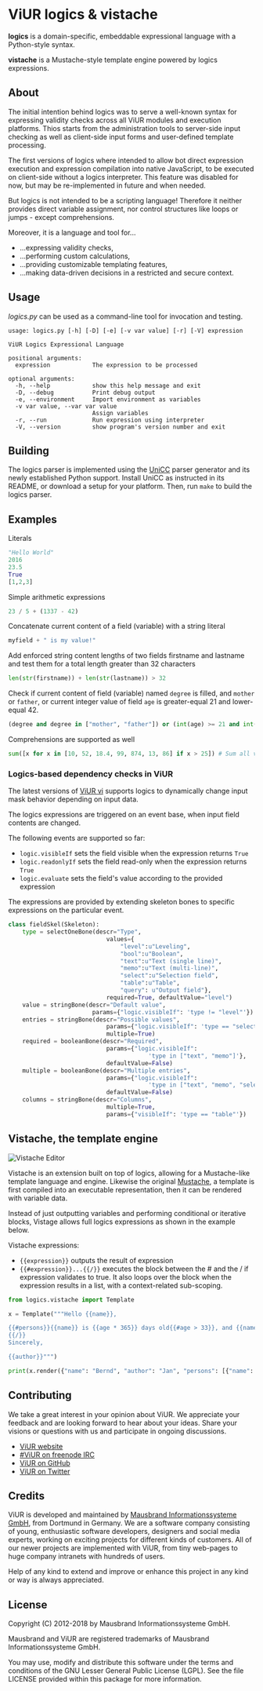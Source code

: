 # ViUR logics & vistache

**logics** is a domain-specific, embeddable expressional language with a Python-style syntax.

**vistache** is a Mustache-style template engine powered by logics expressions.

## About

The initial intention behind logics was to serve a well-known syntax for expressing validity checks across all ViUR modules and execution platforms. Thios starts from the administration tools to server-side input checking as well as client-side input forms and user-defined template processing.

The first versions of logics where intended to allow bot direct expression execution and expression compilation into native JavaScript, to be executed on client-side without a logics interpreter. This feature was disabled for now, but may be re-implemented in future and when needed.

But logics is not intended to be a scripting language! Therefore it neither provides direct variable assignment, nor control structures like loops or jumps - except comprehensions.

Moreover, it is a language and tool for...

- ...expressing validity checks,
- ...performing custom calculations,
- ...providing customizable templating features,
- ...making data-driven decisions in a restricted and secure context.

## Usage

*logics.py* can be used as a command-line tool for invocation and testing.

```
usage: logics.py [-h] [-D] [-e] [-v var value] [-r] [-V] expression

ViUR Logics Expressional Language

positional arguments:
  expression            The expression to be processed

optional arguments:
  -h, --help            show this help message and exit
  -D, --debug           Print debug output
  -e, --environment     Import environment as variables
  -v var value, --var var value
                        Assign variables
  -r, --run             Run expression using interpreter
  -V, --version         show program's version number and exit
```

## Building

The logics parser is implemented using the [UniCC](https://github.com/phorward/unicc) parser generator and its newly established Python support. Install UniCC as instructed in its README, or download a setup for your platform. Then, run `make` to build the logics parser.

## Examples

Literals

```python
"Hello World"
2016
23.5
True
[1,2,3]
```

Simple arithmetic expressions

```python
23 / 5 + (1337 - 42)
```

Concatenate current content of a field (variable) with a string literal

```python
myfield + " is my value!"
```

Add enforced string content lengths of two fields firstname and lastname
and test them for a total length greater than 32 characters

```python
len(str(firstname)) + len(str(lastname)) > 32
```

Check if current content of field (variable) named `degree` is filled,
and `mother` or `father`, or current integer value of field `age` is
greater-equal 21 and lower-equal 42.

```python
(degree and degree in ["mother", "father"]) or (int(age) >= 21 and int(age) <= 42)
```

Comprehensions are supported as well

```python
sum([x for x in [10, 52, 18.4, 99, 874, 13, 86] if x > 25]) # Sum all values higher 25
```

### Logics-based dependency checks in ViUR

The latest versions of [ViUR vi](https://github.com/viur-framework/vi) supports logics to dynamically change input mask behavior depending on input data.

The logics expressions are triggered on an event base, when input field contents are changed.

The following events are supported so far:

- `logic.visibleIf` sets the field visible when the expression returns `True`
- `logic.readonlyIf` sets the field read-only when the expression returns `True`
- `logic.evaluate` sets the field's value according to the provided expression

The expressions are provided by extending skeleton bones to specific expressions on the particular event.

```python
class fieldSkel(Skeleton):
    type = selectOneBone(descr="Type",
                            values={
                                "level":u"Leveling",
                                "bool":u"Boolean",
                                "text":u"Text (single line)",
                                "memo":u"Text (multi-line)",
                                "select":u"Selection field",
                                "table":u"Table",
                                "query": u"Output field"},
                            required=True, defaultValue="level")
    value = stringBone(descr="Default value",
                        params={"logic.visibleIf": 'type != "level"'})
    entries = stringBone(descr="Possible values",
                            params={"logic.visibleIf": 'type == "select"'},
                            multiple=True)
    required = booleanBone(descr="Required",
                            params={"logic.visibleIf":
                                        'type in ["text", "memo"]'},
                            defaultValue=False)
    multiple = booleanBone(descr="Multiple entries",
                            params={"logic.visibleIf":
                                        'type in ["text", "memo", "select"]'},
                            defaultValue=False)
    columns = stringBone(descr="Columns",
                            multiple=True,
                            params={"visibleIf": 'type == "table"'})
```

## Vistache, the template engine

![Vistache Editor](https://lh3.googleusercontent.com/ygyA0TcqcR9id4MxzscYOqP0U49pHmKGnwvpwJ_iVdP6_LRRPkZK9KU5Ig5sSbeHm6zpe6Z6KkmUIp3zW7VI=s1024)

Vistache is an extension built on top of logics, allowing for a Mustache-like template language and engine. Likewise the original [Mustache](https://mustache.github.io/), a template is first compiled into an executable representation, then it can be rendered with variable data.

Instead of just outputting variables and performing conditional or iterative blocks, Vistage allows full logics expressions as shown in the example below.

Vistache expressions:

- `{{expression}}` outputs the result of expression
- `{{#expression}}...{{/}}` executes the block between the # and the / if expression validates to true. It also loops over the block when the expression results in a list, with a context-related sub-scoping.

```python
from logics.vistache import Template

x = Template("""Hello {{name}},

{{#persons}}{{name}} is {{age * 365}} days old{{#age > 33}}, and {{name * age}} is very old ;-){{/}}
{{/}}
Sincerely,

{{author}}""")

print(x.render({"name": "Bernd", "author": "Jan", "persons": [{"name": "John", "age": 33}, {"name": "Doreen", "age": 25}, {"name": "Valdi", "age": 39}]}))
```

## Contributing

We take a great interest in your opinion about ViUR. We appreciate your feedback and are looking forward to hear about your ideas. Share your visions or questions with us and participate in ongoing discussions.

- [ViUR website](https://www.viur.is)
- [#ViUR on freenode IRC](https://webchat.freenode.net/?channels=viur)
- [ViUR on GitHub](https://github.com/viur-framework)
- [ViUR on Twitter](https://twitter.com/weloveViUR)

## Credits

ViUR is developed and maintained by [Mausbrand Informationssysteme GmbH](https://www.mausbrand.de/en), from Dortmund in Germany. We are a software company consisting of young, enthusiastic software developers, designers and social media experts, working on exciting projects for different kinds of customers. All of our newer projects are implemented with ViUR, from tiny web-pages to huge company intranets with hundreds of users.

Help of any kind to extend and improve or enhance this project in any kind or way is always appreciated.

## License

Copyright (C) 2012-2018 by Mausbrand Informationssysteme GmbH.

Mausbrand and ViUR are registered trademarks of Mausbrand Informationssysteme GmbH.

You may use, modify and distribute this software under the terms and conditions of the GNU Lesser General Public License (LGPL). See the file LICENSE provided within this package for more information.
